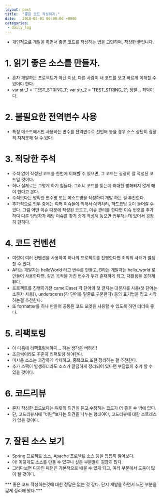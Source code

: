 ```yaml
---
layout: post
title:  "좋은 코드 작성하기."
date:   2018-05-01 00:00:00 +0900
categories:
 - daily_log
---
```


- 개인적으로 개발을 하면서 좋은 코드를 작성하는 법을 고민하며, 작성한 글입니다. 

# 1. 읽기 좋은 소스를 만들자.
- 혼자 개발하는 프로젝트가 아닌 이상, 다른 사람이 내 코드를 보고 빠르게 이해할 수 있어야 한다.
- var str_1 = 'TEST_STRING_1'; var str_2 = 'TEST_STRING_2'; 정말... 최악이다.

# 2. 불필요한 전역변수 사용
- 특정 메소드에서만 사용하는 변수를 전역변수로 선언해 놓을 경우 소스 상단이 굉장히 지저분해 질 수 있다. 

# 3. 적당한 주석
- 주석 없이 작성된 코드를 한번에 이해할 수 있으면, 그 코드는 굉장히 잘 작성된 코드일 것이다. 
- 허나 실제로는 그렇게 하기 힘들다. 그러니 코드를 읽는데 최대한 방해되지 않게 해야 한다고 본다. 
- 주석보다는 명확한 변수명 또는 메소드명을 작성하여 개발 하는 걸 추천한다. 
- 추가적으로 업무 중에는 여러 이슈들에 의해서 예외처리, 하드코딩 등이 들어갈 수 있다. 그럼 어떤 이슈 때문에 작성된 코드고, 이슈 관리를 한다면 이슈 번호를 추가하여 다른 담당자가 해당 이슈를 찾기 쉽게 작성해 놓으면 업무하는데 있어서 굉장히 편하다.

# 4. 코드 컨벤션
- 여럿이 여러 컨벤션을 사용하여 하나의 프로젝트를 진행한다면 최악의 사태가 발생할 수 있다. 
- A라는 개발자는 helloWorld 라고 변수를 만들고, B라는 개발자는 hello_world 로 만들어 사용한다면, 같은 목적을 가진 변수가 두개 존재하게 되고, 재활용을 못하게 된다.
- 프로젝트를 진행하기전 camelCase( 각 단어의 첫 글자는 대문자를 사용(첫 단어는 소문자 사용)), underscores(각 단어를 밑줄로 구분한다) 등의 표기법을 잡고 시작하는걸 추천한다.
- 또 formatter를 하나 만들어 공통된 코드 포멧을 사용할 수 있도록 하면 더더욱 좋다.

# 5. 리팩토링
- 아 다음에 리팩토링해야지... 하는 생각은 버려라!
- 조금씩이라도 꾸준히 리팩토링 해야한다.
- 미사용 소스는 과감하게 삭제하고, 중복코드 또한 정리하는 걸 추천한다.
- 추가 스팩이 발생하더라도 소스가 깔끔하게 정리되어 있다면 부담없이 추가 할 수 있을 것이다.

# 6. 코드리뷰
- 혼자 작성한 코드보다는 여럿의 의견을 듣고 수정하는 코드가 더 좋을 수 밖에 없다.
- 단, 코드리뷰시에 "비난"보다는 의견을 나누는 형태여야, 코드리뷰에 대한 스트레스가 없을 것이다.

# 7. 잘된 소스 보기
- Spring 프로젝트 소스, Apache 프로젝트 소스 등을 틈틈히 읽어보다.
- 아! 이렇게도 소스를 만들 수 있구나 싶은 부분들이 굉장히 많다.
- 그러다보면 디자인 패턴은 기본적으로 배울 수 있게 되고, 여러 부분에서 도움이 많이 될 것이다.
 
*** 좋은 코드 작성하는것에 대한 정답은 없는 것 같다. 단지 개발을 하면서 느낀 부분을 짧게 정리해 봤다.***

